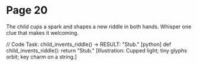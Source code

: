 # Page 20

The child cups a spark and shapes a new riddle in both hands.
Whisper one clue that makes it welcoming.

// Code Task: child_invents_riddle() → RESULT: "Stub."
[python]
def child_invents_riddle():
    return "Stub."
[Illustration: Cupped light; tiny glyphs orbit; key charm on a string.]
